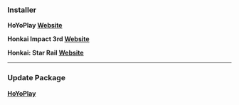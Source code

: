 ### Installer

**HoYoPlay 
[Website](https://download-porter.hoyoverse.com/download-porter/2025/02/21/VYTpXlbWo8_1.4.5.222_1_0_hyp_hoyoverse_prod_202502081529_XFGRLkBk.exe)**

**Honkai Impact 3rd
[Website](https://autopatchglb.honkaiimpact3.com/ptpublic/bh3_hoyoplay/20250210153138_pRdYy2BHJujKmXcK/VYTpXlbWo8_1.4.5.222_1_0_hi3_gw_pc_prod_202502101059_MoxIkcFj.exe)**

**Honkai: Star Rail 
[Website](https://download-porter.hoyoverse.com/download-porter/2025/02/10/3.0_0210_setup_hoyoverse.exe)**

---

### Update Package
**[HoYoPlay](https://hyp-webstatic.hoyoverse.com/hyp-client/VYTpXlbWo8_1.4.5.222_1_0_cps_hyp_global_VYTpXlbWo8_17hoyoverse_202502081527_GlmkpTwG.zip)**
